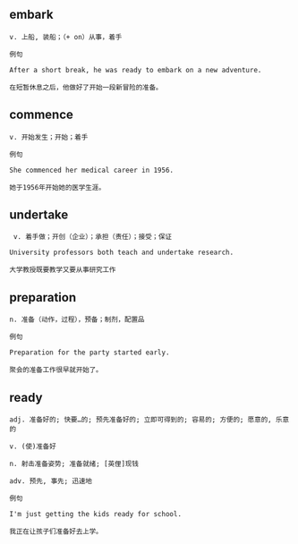 ## embark
```
v. 上船, 装船；（+ on）从事，着手

例句

After a short break, he was ready to embark on a new adventure.

在短暂休息之后，他做好了开始一段新冒险的准备。
```
## commence
```
v. 开始发生；开始；着手

例句

She commenced her medical career in 1956.

她于1956年开始她的医学生涯。
```
## undertake
```
 v. 着手做；开创（企业）；承担（责任）；接受；保证

University professors both teach and undertake research.

大学教授既要教学又要从事研究工作
```
## preparation
```
n. 准备（动作，过程），预备；制剂，配置品

例句

Preparation for the party started early.

聚会的准备工作很早就开始了。
```
## ready
```
adj. 准备好的; 快要…的; 预先准备好的; 立即可得到的; 容易的; 方便的; 愿意的, 乐意的

v. (使)准备好

n. 射击准备姿势; 准备就绪; [英俚]现钱

adv. 预先, 事先; 迅速地

例句

I'm just getting the kids ready for school.

我正在让孩子们准备好去上学。
```